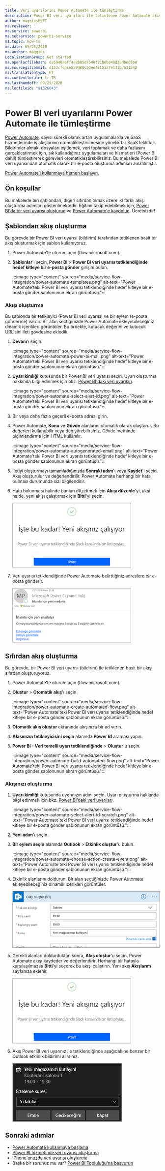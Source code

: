 ```yaml
---
title: Veri uyarılarını Power Automate ile tümleştirme
description: Power BI veri uyarıları ile tetiklenen Power Automate akışları oluşturmayı öğrenin.
author: maggiesMSFT
ms.reviewer: ''
ms.service: powerbi
ms.subservice: powerbi-service
ms.topic: how-to
ms.date: 09/25/2020
ms.author: maggies
LocalizationGroup: Get started
ms.openlocfilehash: da5940a6ff4e8b05d7548f21b6b048d3adbe05b0
ms.sourcegitcommit: d153cfc0ce559480c53ec48153a7e131b7a31542
ms.translationtype: HT
ms.contentlocale: tr-TR
ms.lasthandoff: 09/29/2020
ms.locfileid: "91526643"
---
```

# <a name="integrate-power-bi-data-alerts-with-power-automate"></a>Power BI veri uyarılarını Power Automate ile tümleştirme

[Power Automate](/power-automate/getting-started), sayısı sürekli olarak artan uygulamalarda ve SaaS hizmetlerinde iş akışlarının otomatikleştirilmesine yönelik bir SaaS teklifidir. Bildirimler almak, dosyaları eşitlemek, veri toplamak ve daha fazlasını gerçekleştirmek için, sık kullandığınız uygulamaları ve hizmetleri (Power BI dahil) tümleştirerek görevleri otomatikleştirebilirsiniz. Bu makalede Power BI veri uyarısından otomatik olarak bir e-posta oluşturma adımları anlatılmıştır.

[Power Automate’i kullanmaya hemen başlayın.](/power-automate/getting-started)

## <a name="prerequisites"></a>Ön koşullar
Bu makalede biri şablondan, diğeri sıfırdan olmak üzere iki farklı akışı oluşturma adımları gösterilmektedir. Eğitimi takip edebilmek için, [Power BI'da bir veri uyarısı oluşturun](../create-reports/service-set-data-alerts.md) ve [Power Automate'e kaydolun](https://flow.microsoft.com/#home-signup). Ücretsizdir!

## <a name="create-a-flow-from-a-template"></a>Şablondan akış oluşturma
Bu görevde bir Power BI veri uyarısı (bildirim) tarafından tetiklenen basit bir akış oluşturmak için şablon kullanıyoruz.

1. Power Automate’te oturum açın (flow.microsoft.com).
2. **Şablonlar**'ı seçin, **Power BI** > **Power BI veri uyarısı tetiklendiğinde hedef kitleye bir e-posta gönder** girişini bulun.
   
    :::image type="content" source="media/service-flow-integration/power-automate-templates.png" alt-text="Power Automate'teki Power BI veri uyarısı tetiklendiğinde hedef kitleye bir e-posta gönder şablonunun ekran görüntüsü.":::

### <a name="build-the-flow"></a>Akışı oluşturma
Bu şablonda bir tetikleyici (Power BI veri uyarısı) ve bir eylem (e-posta gönderme) vardır. Bir alan seçtiğinizde Power Automate ekleyebileceğiniz dinamik içerikleri görüntüler.  Bu örnekte, kutucuk değerini ve kutucuk URL'sini ileti gövdesine ekledik.

1. **Devam**’ı seçin.

    :::image type="content" source="media/service-flow-integration/power-automate-power-bi-mail.png" alt-text="Power Automate'teki Power BI veri uyarısı tetiklendiğinde hedef kitleye bir e-posta gönder şablonunun ekran görüntüsü.":::

1. **Uyarı kimliği** kutusunda bir Power BI veri uyarısı seçin. Uyarı oluşturma hakkında bilgi edinmek için bkz. [Power BI'daki veri uyarıları](../create-reports/service-set-data-alerts.md).
   
    :::image type="content" source="media/service-flow-integration/power-automate-select-alert-id.png" alt-text="Power Automate'teki Power BI veri uyarısı tetiklendiğinde hedef kitleye bir e-posta gönder şablonunun ekran görüntüsü.":::
2. Bir veya daha fazla geçerli e-posta adresi girin.

3. Power Automate, **Konu** ve **Gövde** alanlarını otomatik olarak oluşturur. Bu değerleri kullanabilir veya değiştirebilirsiniz. Gövde metninde biçimlendirme için HTML kullanılır.

    :::image type="content" source="media/service-flow-integration/power-automate-autogenerated-email.png" alt-text="Power Automate'teki Power BI veri uyarısı tetiklendiğinde hedef kitleye bir e-posta gönder şablonunun ekran görüntüsü.":::

1. İletiyi oluşturmayı tamamladığınızda **Sonraki adım**'ı veya **Kaydet**'i seçin.  Akış oluşturulur ve değerlendirilir.  Power Automate herhangi bir hata bulması durumunda sizi bilgilendirir.
2. Hata bulunması halinde bunları düzeltmek için **Akışı düzenle**'yi, aksi halde, yeni akışı çalıştırmak için **Bitti**'yi seçin.
   
   ![Power Automate başarı iletisinin ekran görüntüsü.](media/service-flow-integration/power-bi-flow-running.png)
5. Veri uyarısı tetiklendiğinde Power Automate belirttiğiniz adreslere bir e-posta gönderir.  
   
   ![Power Automate uyarı e-postasının ekran görüntüsü.](media/service-flow-integration/power-bi-flow-email2.png)

## <a name="create-a-flow-from-scratch"></a>Sıfırdan akış oluşturma
Bu görevde, bir Power BI veri uyarısı (bildirim) ile tetiklenen basit bir akışı sıfırdan oluşturuyoruz.

1. Power Automate’te oturum açın (flow.microsoft.com).
2. **Oluştur** > **Otomatik akış**'ı seçin.

    :::image type="content" source="media/service-flow-integration/power-automate-create-automated-flow.png" alt-text="Power Automate'teki Power BI veri uyarısı tetiklendiğinde hedef kitleye bir e-posta gönder şablonunun ekran görüntüsü.":::   
3. **Otomatik akış oluştur** ekranında akışınıza bir ad verin.
1. **Akışınızın tetikleyicisini seçin** alanında **Power BI** araması yapın.
1. **Power BI - Veri temelli uyarı tetiklendiğinde** > **Oluştur**'u seçin.

    :::image type="content" source="media/service-flow-integration/power-automate-build-automated-flow.png" alt-text="Power Automate'teki Power BI veri uyarısı tetiklendiğinde hedef kitleye bir e-posta gönder şablonunun ekran görüntüsü.":::

### <a name="build-your-flow"></a>Akışınızı oluşturma
1. **Uyarı kimliği** kutusunda uyarınızın adını seçin. Uyarı oluşturma hakkında bilgi edinmek için bkz. [Power BI'daki veri uyarıları](../create-reports/service-set-data-alerts.md).

    :::image type="content" source="media/service-flow-integration/power-automate-select-alert-id-scratch.png" alt-text="Power Automate'teki Power BI veri uyarısı tetiklendiğinde hedef kitleye bir e-posta gönder şablonunun ekran görüntüsü.":::   

2. **Yeni adım**'ı seçin.
   
3. **Bir eylem seçin** alanında **Outlook** > **Etkinlik oluştur**'u bulun.

    :::image type="content" source="media/service-flow-integration/power-automate-choose-action-create-event.png" alt-text="Power Automate'teki Power BI veri uyarısı tetiklendiğinde hedef kitleye bir e-posta gönder şablonunun ekran görüntüsü.":::   
4. Etkinlik alanlarını doldurun. Bir alan seçtiğinizde Power Automate ekleyebileceğiniz dinamik içerikleri görüntüler.
   
   ![Akışı oluşturmaya devam etme işleminin ekran görüntüsü.](media/service-flow-integration/power-bi-flow-event.png)
5. Gerekli alanları doldurduktan sonra, **Akış oluştur**'u seçin.  Power Automate akışı kaydeder ve değerlendirir. Herhangi bir hatayla karşılaşılmazsa **Bitti**'yi seçerek bu akışı çalıştırın.  Yeni akış **Akışlarım** sayfanıza eklenir.
   
   ![Akışı tamamlama adımının ekran görüntüsü.](media/service-flow-integration/power-bi-flow-running.png)
6. Akış Power BI veri uyarınız ile tetiklendiğinde aşağıdakine benzer bir Outlook etkinlik bildirimi alırsınız.
   
    ![Power Automate Outlook bildirimini tetikler adımının ekran görüntüsü.](media/service-flow-integration/power-bi-flow-notice.png)

## <a name="next-steps"></a>Sonraki adımlar
* [Power Automate kullanmaya başlama](/power-automate/getting-started/)
* [Power BI hizmetinde veri uyarısı oluşturma](../create-reports/service-set-data-alerts.md)
* [iPhone'unuzda veri uyarısı oluşturma](../consumer/mobile/mobile-set-data-alerts-in-the-mobile-apps.md)
* Başka bir sorunuz mu var? [Power BI Topluluğu'na başvurun](https://community.powerbi.com/)